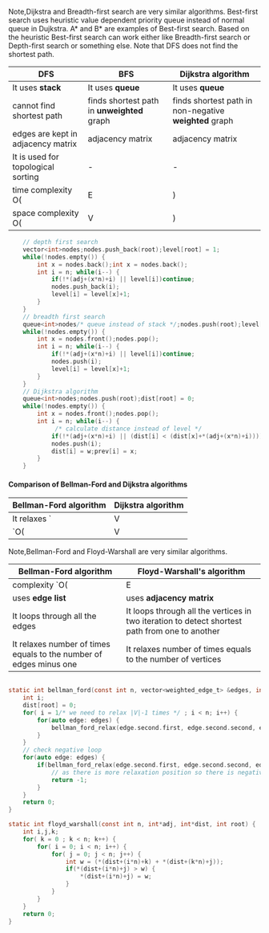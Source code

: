 
Note,Dijkstra and Breadth-first search are very similar algorithms. Best-first search uses heuristic value dependent priority queue instead of normal queue in Dujkstra. A\* and B\* are examples of Best-first search. Based on the heuristic Best-first search can work either like Breadth-first search or Depth-first search or something else. Note that DFS does not find the shortest path.

| DFS | BFS | Dijkstra algorithm
| --- | --- | ---
| It uses **stack** | It uses **queue** | It uses **queue**
| cannot find shortest path | finds shortest path in **unweighted** graph | finds shortest path in non-negative **weighted** graph
| edges are kept in adjacency matrix | adjacency matrix | adjacency matrix
| It is used for topological sorting | - | -
| time complexity O(|E|) | O(|E|) | O(|E|+|V|lg|V|)
| space complexity O(|V|) | O(|V|) | -

```C 
	// depth first search
	vector<int>nodes;nodes.push_back(root);level[root] = 1;
	while(!nodes.empty()) { 
		int x = nodes.back();int x = nodes.back();
		int i = n; while(i--) { 
			if(!*(adj+(x*n)+i) || level[i])continue;
			nodes.push_back(i);
			level[i] = level[x]+1;
		}
	}
	// breadth first search
	queue<int>nodes/* queue instead of stack */;nodes.push(root);level[root] = 1;
	while(!nodes.empty()) {
		int x = nodes.front();nodes.pop();
		int i = n; while(i--) {
			if(!*(adj+(x*n)+i) || level[i])continue;
			nodes.push(i);
			level[i] = level[x]+1;
		}
	}
	// Dijkstra algorithm
	queue<int>nodes;nodes.push(root);dist[root] = 0;
	while(!nodes.empty()) {
		int x = nodes.front();nodes.pop();
		int i = n; while(i--) {
			 /* calculate distance instead of level */
			if(!*(adj+(x*n)+i) || (dist[i] < (dist[x]+*(adj+(x*n)+i))))continue; // dynamic programming
			nodes.push(i);
			dist[i] = w;prev[i] = x;
 		}
	}
```

#### Comparison of Bellman-Ford and Dijkstra algorithms

| Bellman-Ford algorithm | Dijkstra algorithm
| --- | ---
| It relaxes `|V|-1` times | It relaxes only once(in directed acyclic graph)
| `O(|V|*|E|)` | `O(|E|+|V|lg|V|)`



Note,Bellman-Ford and Floyd-Warshall are very similar algorithms.

| Bellman-Ford algorithm | Floyd-Warshall's algorithm
| --- | --- 
| complexity `O(|E|\*|V|)` | `O(|V|^3)`
| uses **edge list** | uses **adjacency matrix**
| It loops through all the edges | It loops through all the vertices in two iteration to detect shortest path from one to another
| It relaxes number of times equals to the number of edges minus one | It relaxes number of times equals to the number of vertices

```C

static int bellman_ford(const int n, vector<weighted_edge_t> &edges, int*dist, int*prev, const int root) {
	int i;
	dist[root] = 0;
	for( i = 1/* we need to relax |V|-1 times */ ; i < n; i++) {
		for(auto edge: edges) {
			bellman_ford_relax(edge.second.first, edge.second.second, edge.first, dist, prev);
		}
	}
	// check negative loop
	for(auto edge: edges) {
		if(bellman_ford_relax(edge.second.first, edge.second.second, edge.first, dist, prev)) {
			// as there is more relaxation position so there is negative loop
			return -1;
		}
	}
	return 0;
}

static int floyd_warshall(const int n, int*adj, int*dist, int root) {
	int i,j,k;
	for( k = 0 ; k < n; k++) {
		for( i = 0; i < n; i++) {
			for( j = 0; j < n; j++) {
				int w = (*(dist+(i*n)+k) + *(dist+(k*n)+j));
				if(*(dist+(i*n)+j) > w) {
					*(dist+(i*n)+j) = w;
				}
			}
		}
	}
	return 0;
}
```

